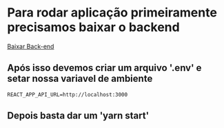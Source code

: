 # Para rodar aplicação primeiramente precisamos baixar o backend

<a href="https://github.com/vidarafael/API-sistemas-informatica">Baixar Back-end</a>

## Após isso devemos criar um arquivo '.env' e setar nossa variavel de ambiente

```
REACT_APP_API_URL=http://localhost:3000
```

## Depois basta dar um 'yarn start'